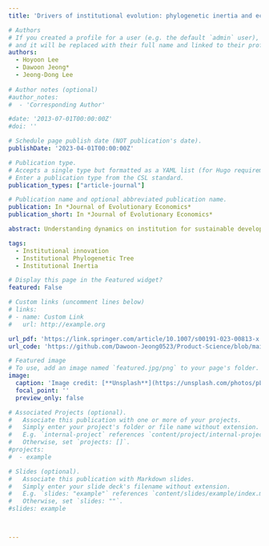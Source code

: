 ```yaml
---
title: 'Drivers of institutional evolution: phylogenetic inertia and ecological pressure'

# Authors
# If you created a profile for a user (e.g. the default `admin` user), write the username (folder name) here
# and it will be replaced with their full name and linked to their profile.
authors:
  - Hoyoon Lee
  - Dawoon Jeong*
  - Jeong-Dong Lee
  
# Author notes (optional)
#author_notes:
#  - 'Corresponding Author'

#date: '2013-07-01T00:00:00Z'
#doi: ''

# Schedule page publish date (NOT publication's date).
publishDate: '2023-04-01T00:00:00Z'

# Publication type.
# Accepts a single type but formatted as a YAML list (for Hugo requirements).
# Enter a publication type from the CSL standard.
publication_types: ["article-journal"]

# Publication name and optional abbreviated publication name.
publication: In *Journal of Evolutionary Economics*
publication_short: In *Journal of Evolutionary Economics*

abstract: Understanding dynamics on institution for sustainable development of society is a topical issue. Researchers in the past have qualitatively analyzed factors, such as inertia, that influence institutional evolution. This study proposes a quantitative approach. Using algorithms, we establish a phylogenetic tree based on data from the power sector institution of OECD countries during 1985–2019. Our results are verified by historical events in power sector institutions, such as the global change to a privatized competitive market and institutional revolution of the United Kingdom in 1990. We propose two quantitative measurements based on this tree - institutional inertia (which resists change) and ecological pressure (which causes change). Both institutional inertia and ecological pressure alter the dynamics of institutional evolution to be either gradual or rapid, respectively. Specifically, inertia causes a pattern shift from phyletic gradualism to punctuated equilibrium due to its diverse effect on institutional evolution. In the phyletic gradualism pattern, it suppresses rapid institutional change; however, it becomes stronger endogenously as institutions evolve and shifts the pattern to punctuated equilibrium. Using the phylogenetic tree to simultaneously analyze gradual and rapid institutional change is novel.

tags:
  - Institutional innovation
  - Institutional Phylogenetic Tree
  - Institutional Inertia

# Display this page in the Featured widget?
featured: False

# Custom links (uncomment lines below)
# links:
# - name: Custom Link
#   url: http://example.org

url_pdf: 'https://link.springer.com/article/10.1007/s00191-023-00813-x'
url_code: 'https://github.com/Dawoon-Jeong0523/Product-Science/blob/main/Phylogenetic_Tree_insitution_JEE.ipynb'

# Featured image
# To use, add an image named `featured.jpg/png` to your page's folder.
image:
  caption: 'Image credit: [**Unsplash**](https://unsplash.com/photos/pLCdAaMFLTE)'
  focal_point: ''
  preview_only: false

# Associated Projects (optional).
#   Associate this publication with one or more of your projects.
#   Simply enter your project's folder or file name without extension.
#   E.g. `internal-project` references `content/project/internal-project/index.md`.
#   Otherwise, set `projects: []`.
#projects:
#  - example

# Slides (optional).
#   Associate this publication with Markdown slides.
#   Simply enter your slide deck's filename without extension.
#   E.g. `slides: "example"` references `content/slides/example/index.md`.
#   Otherwise, set `slides: ""`.
#slides: example



---
```


